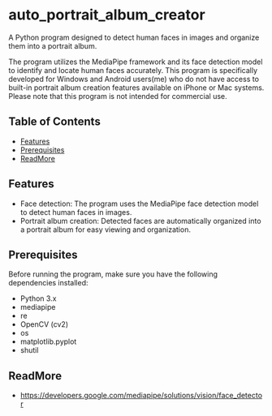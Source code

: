 # auto_portrait_album_creator
A Python program designed to detect human faces in images and organize them into a portrait album.


The program utilizes the MediaPipe framework and its face detection model to identify and locate human faces accurately. This program is specifically developed for Windows and Android users(me) who do not have access to built-in portrait album creation features available on iPhone or Mac systems. Please note that this program is not intended for commercial use.

## Table of Contents

- [Features](#features)
- [Prerequisites](#prerequisites)
- [ReadMore](#readmore)



## Features

- Face detection: The program uses the MediaPipe face detection model to detect human faces in images.
- Portrait album creation: Detected faces are automatically organized into a portrait album for easy viewing and organization.

## Prerequisites

Before running the program, make sure you have the following dependencies installed:

- Python 3.x
- mediapipe
- re
- OpenCV (cv2)
- os
- matplotlib.pyplot
- shutil

## ReadMore

- https://developers.google.com/mediapipe/solutions/vision/face_detector
